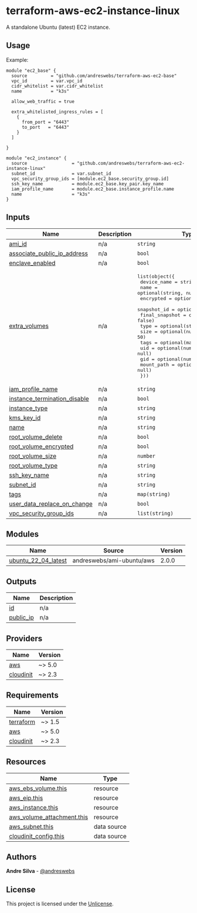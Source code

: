 # terraform-aws-ec2-instance-linux

A standalone Ubuntu (latest) EC2 instance.

[//]: # (BEGIN_TF_DOCS)


## Usage

Example:

```hcl
module "ec2_base" {
  source         = "github.com/andreswebs/terraform-aws-ec2-base"
  vpc_id         = var.vpc_id
  cidr_whitelist = var.cidr_whitelist
  name           = "k3s"

  allow_web_traffic = true

  extra_whitelisted_ingress_rules = [
    {
      from_port = "6443"
      to_port   = "6443"
    }
  ]

}

module "ec2_instance" {
  source                 = "github.com/andreswebs/terraform-aws-ec2-instance-linux"
  subnet_id              = var.subnet_id
  vpc_security_group_ids = [module.ec2_base.security_group.id]
  ssh_key_name           = module.ec2_base.key_pair.key_name
  iam_profile_name       = module.ec2_base.instance_profile.name
  name                   = "k3s"
}
```



## Inputs

| Name | Description | Type | Default | Required |
|------|-------------|------|---------|:--------:|
| <a name="input_ami_id"></a> [ami\_id](#input\_ami\_id) | n/a | `string` | `null` | no |
| <a name="input_associate_public_ip_address"></a> [associate\_public\_ip\_address](#input\_associate\_public\_ip\_address) | n/a | `bool` | `false` | no |
| <a name="input_enclave_enabled"></a> [enclave\_enabled](#input\_enclave\_enabled) | n/a | `bool` | `false` | no |
| <a name="input_extra_volumes"></a> [extra\_volumes](#input\_extra\_volumes) | n/a | <pre>list(object({<br>    device_name    = string<br>    name           = optional(string, null)<br>    encrypted      = optional(bool, true)<br>    snapshot_id    = optional(string, null)<br>    final_snapshot = optional(bool, false)<br>    type           = optional(string, "gp3")<br>    size           = optional(number, 50)<br>    tags           = optional(map(string), {})<br>    uid            = optional(number, null)<br>    gid            = optional(number, null)<br>    mount_path     = optional(string, null)<br>  }))</pre> | `[]` | no |
| <a name="input_iam_profile_name"></a> [iam\_profile\_name](#input\_iam\_profile\_name) | n/a | `string` | n/a | yes |
| <a name="input_instance_termination_disable"></a> [instance\_termination\_disable](#input\_instance\_termination\_disable) | n/a | `bool` | `false` | no |
| <a name="input_instance_type"></a> [instance\_type](#input\_instance\_type) | n/a | `string` | `"m6a.xlarge"` | no |
| <a name="input_kms_key_id"></a> [kms\_key\_id](#input\_kms\_key\_id) | n/a | `string` | `null` | no |
| <a name="input_name"></a> [name](#input\_name) | n/a | `string` | n/a | yes |
| <a name="input_root_volume_delete"></a> [root\_volume\_delete](#input\_root\_volume\_delete) | n/a | `bool` | `true` | no |
| <a name="input_root_volume_encrypted"></a> [root\_volume\_encrypted](#input\_root\_volume\_encrypted) | n/a | `bool` | `true` | no |
| <a name="input_root_volume_size"></a> [root\_volume\_size](#input\_root\_volume\_size) | n/a | `number` | `0` | no |
| <a name="input_root_volume_type"></a> [root\_volume\_type](#input\_root\_volume\_type) | n/a | `string` | `"gp3"` | no |
| <a name="input_ssh_key_name"></a> [ssh\_key\_name](#input\_ssh\_key\_name) | n/a | `string` | `null` | no |
| <a name="input_subnet_id"></a> [subnet\_id](#input\_subnet\_id) | n/a | `string` | n/a | yes |
| <a name="input_tags"></a> [tags](#input\_tags) | n/a | `map(string)` | `{}` | no |
| <a name="input_user_data_replace_on_change"></a> [user\_data\_replace\_on\_change](#input\_user\_data\_replace\_on\_change) | n/a | `bool` | `false` | no |
| <a name="input_vpc_security_group_ids"></a> [vpc\_security\_group\_ids](#input\_vpc\_security\_group\_ids) | n/a | `list(string)` | `[]` | no |

## Modules

| Name | Source | Version |
|------|--------|---------|
| <a name="module_ubuntu_22_04_latest"></a> [ubuntu\_22\_04\_latest](#module\_ubuntu\_22\_04\_latest) | andreswebs/ami-ubuntu/aws | 2.0.0 |

## Outputs

| Name | Description |
|------|-------------|
| <a name="output_id"></a> [id](#output\_id) | n/a |
| <a name="output_public_ip"></a> [public\_ip](#output\_public\_ip) | n/a |

## Providers

| Name | Version |
|------|---------|
| <a name="provider_aws"></a> [aws](#provider\_aws) | ~> 5.0 |
| <a name="provider_cloudinit"></a> [cloudinit](#provider\_cloudinit) | ~> 2.3 |

## Requirements

| Name | Version |
|------|---------|
| <a name="requirement_terraform"></a> [terraform](#requirement\_terraform) | ~> 1.5 |
| <a name="requirement_aws"></a> [aws](#requirement\_aws) | ~> 5.0 |
| <a name="requirement_cloudinit"></a> [cloudinit](#requirement\_cloudinit) | ~> 2.3 |

## Resources

| Name | Type |
|------|------|
| [aws_ebs_volume.this](https://registry.terraform.io/providers/hashicorp/aws/latest/docs/resources/ebs_volume) | resource |
| [aws_eip.this](https://registry.terraform.io/providers/hashicorp/aws/latest/docs/resources/eip) | resource |
| [aws_instance.this](https://registry.terraform.io/providers/hashicorp/aws/latest/docs/resources/instance) | resource |
| [aws_volume_attachment.this](https://registry.terraform.io/providers/hashicorp/aws/latest/docs/resources/volume_attachment) | resource |
| [aws_subnet.this](https://registry.terraform.io/providers/hashicorp/aws/latest/docs/data-sources/subnet) | data source |
| [cloudinit_config.this](https://registry.terraform.io/providers/hashicorp/cloudinit/latest/docs/data-sources/config) | data source |

[//]: # (END_TF_DOCS)

## Authors

**Andre Silva** - [@andreswebs](https://github.com/andreswebs)

## License

This project is licensed under the [Unlicense](UNLICENSE.md).
